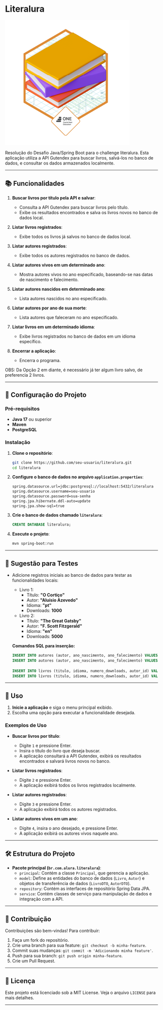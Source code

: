 
# Literalura
![Badge](https://github.com/Juan-Ibanezdf/literalura/blob/main/imagens/badge%20literalura.png)

Resolução do Desafio Java/Spring Boot para o challenge literalura. Esta aplicação utiliza a API  Gutendex para buscar livros, salvá-los no banco de dados, e consultar os dados armazenados localmente.

---

## 📚 **Funcionalidades**

1. **Buscar livros por título pela API e salvar**:
   - Consulta a API Gutendex para buscar livros pelo título.
   - Exibe os resultados encontrados e salva os livros novos no banco de dados local.

2. **Listar livros registrados**:
   - Exibe todos os livros já salvos no banco de dados local.

3. **Listar autores registrados**:
   - Exibe todos os autores registrados no banco de dados.

4. **Listar autores vivos em um determinado ano**:
   - Mostra autores vivos no ano especificado, baseando-se nas datas de nascimento e falecimento.

5. **Listar autores nascidos em determinado ano**:
   - Lista autores nascidos no ano especificado.

6. **Listar autores por ano de sua morte**:
   - Lista autores que faleceram no ano especificado.

7. **Listar livros em um determinado idioma**:
   - Exibe livros registrados no banco de dados em um idioma específico.

8. **Encerrar a aplicação**:
   - Encerra o programa.

OBS: Da Opção 2 em diante, é necessário já ter algum livro salvo, de preferencia 2 livros.

---
## 🔧 **Configuração do Projeto**

### Pré-requisitos

- **Java 17** ou superior
- **Maven**
- **PostgreSQL**

### Instalação

1. **Clone o repositório**:
   ```bash
   git clone https://github.com/seu-usuario/literalura.git
   cd literalura
   ```

2. **Configure o banco de dados no arquivo `application.properties`**:
   ```properties
   spring.datasource.url=jdbc:postgresql://localhost:5432/literalura
   spring.datasource.username=seu-usuario
   spring.datasource.password=sua-senha
   spring.jpa.hibernate.ddl-auto=update
   spring.jpa.show-sql=true
   ```

3. **Crie o banco de dados chamado `literalura`**:
   ```sql
   CREATE DATABASE literalura;
   ```

4. **Execute o projeto**:
   ```bash
   mvn spring-boot:run
   ```

---

## 🧪 **Sugestão para Testes**

- Adicione registros iniciais ao banco de dados para testar as funcionalidades locais:
  - Livro 1:
    - Título: **"O Cortiço"**
    - Autor: **"Aluísio Azevedo"**
    - Idioma: **"pt"**
    - Downloads: **1000**
  - Livro 2:
    - Título: **"The Great Gatsby"**
    - Autor: **"F. Scott Fitzgerald"**
    - Idioma: **"en"**
    - Downloads: **5000**

  **Comandos SQL para inserção:**
  ```sql
  INSERT INTO autores (autor, ano_nascimento, ano_falecimento) VALUES ('Aluísio Azevedo', 1857, 1913);
  INSERT INTO autores (autor, ano_nascimento, ano_falecimento) VALUES ('F. Scott Fitzgerald', 1896, 1940);

  INSERT INTO livros (titulo, idioma, numero_downloads, autor_id) VALUES ('O Cortiço', 'pt', 1000, 1);
  INSERT INTO livros (titulo, idioma, numero_downloads, autor_id) VALUES ('The Great Gatsby', 'en', 5000, 2);
  ```

---

## 🚀 **Uso**

1. **Inicie a aplicação** e siga o menu principal exibido.
2. Escolha uma opção para executar a funcionalidade desejada.

### **Exemplos de Uso**

- **Buscar livros por título**:
  - Digite `1` e pressione Enter.
  - Insira o título do livro que deseja buscar.
  - A aplicação consultará a API Gutendex, exibirá os resultados encontrados e salvará livros novos no banco.

- **Listar livros registrados**:
  - Digite `2` e pressione Enter.
  - A aplicação exibirá todos os livros registrados localmente.

- **Listar autores registrados**:
  - Digite `3` e pressione Enter.
  - A aplicação exibirá todos os autores registrados.

- **Listar autores vivos em um ano**:
  - Digite `4`, insira o ano desejado, e pressione Enter.
  - A aplicação exibirá os autores vivos naquele ano.

---

## 🛠️ **Estrutura do Projeto**

- **Pacote principal (`br.com.alura.literalura`)**:
  - `principal`: Contém a classe `Principal`, que gerencia a aplicação.
  - `model`: Define as entidades do banco de dados (`Livro`, `Autor`) e objetos de transferência de dados (`LivroDTO`, `AutorDTO`).
  - `repository`: Contém as interfaces de repositório Spring Data JPA.
  - `service`: Contém classes de serviço para manipulação de dados e integração com a API.

---

## 🤝 **Contribuição**

Contribuições são bem-vindas! Para contribuir:

1. Faça um fork do repositório.
2. Crie uma branch para sua feature: `git checkout -b minha-feature`.
3. Commit suas mudanças: `git commit -m 'Adicionando minha feature'`.
4. Push para sua branch: `git push origin minha-feature`.
5. Crie um Pull Request.

---

## 📝 **Licença**

Este projeto está licenciado sob a MIT License. Veja o arquivo `LICENSE` para mais detalhes.

---

